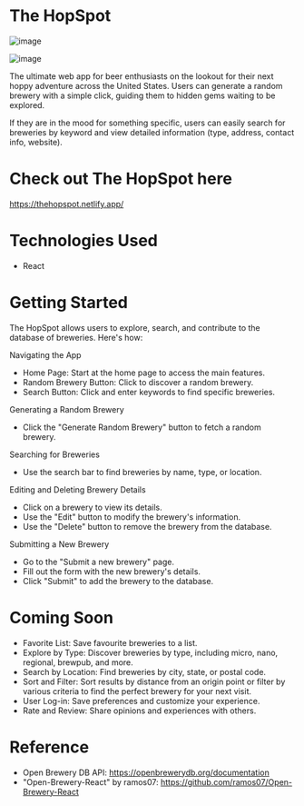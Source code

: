 # The HopSpot

![image](https://github.com/ftech-glitch/the-hopspot/assets/101855038/8f8038e0-0cb4-4aa1-a5bf-3c94331ce803)


![image](https://github.com/ftech-glitch/the-hopspot/assets/101855038/f3280cf9-82ef-4e42-b4e8-50f9f9ed5be1)

The ultimate web app for beer enthusiasts on the lookout for their next hoppy adventure across the United States. Users can generate a random brewery with a simple click, guiding them to hidden gems waiting to be explored. 

If they are in the mood for something specific, users can easily search for breweries by keyword and view detailed information (type, address, contact info, website).

# Check out The HopSpot here
https://thehopspot.netlify.app/

# Technologies Used
- React

# Getting Started
The HopSpot allows users to explore, search, and contribute to the database of breweries. Here's how:

Navigating the App
- Home Page: Start at the home page to access the main features.
- Random Brewery Button: Click to discover a random brewery.
- Search Button: Click and enter keywords to find specific breweries.

Generating a Random Brewery
- Click the "Generate Random Brewery" button to fetch a random brewery.

Searching for Breweries
- Use the search bar to find breweries by name, type, or location.

Editing and Deleting Brewery Details
- Click on a brewery to view its details.
- Use the "Edit" button to modify the brewery's information.
- Use the "Delete" button to remove the brewery from the database.

Submitting a New Brewery
- Go to the "Submit a new brewery" page.
- Fill out the form with the new brewery's details.
- Click "Submit" to add the brewery to the database.

# Coming Soon
- Favorite List: Save favourite breweries to a list.
- Explore by Type: Discover breweries by type, including micro, nano, regional, brewpub, and more.
- Search by Location: Find breweries by city, state, or postal code.
- Sort and Filter: Sort results by distance from an origin point or filter by various criteria to find the perfect brewery for your next visit.
- User Log-in: Save preferences and customize your experience.
- Rate and Review: Share opinions and experiences with others.

# Reference
- Open Brewery DB API: https://openbrewerydb.org/documentation
- "Open-Brewery-React" by ramos07: https://github.com/ramos07/Open-Brewery-React 

